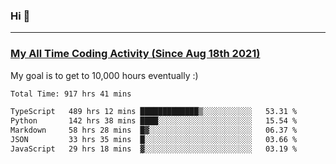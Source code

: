 ### Hi 🙂

---

### <a href="https://wakatime.com/@Eroxl">My All Time Coding Activity (Since Aug 18th 2021)</a>
My goal is to get to 10,000 hours eventually :)
<!--START_SECTION:waka-->

```txt
Total Time: 917 hrs 41 mins

TypeScript   489 hrs 12 mins █████████████▒░░░░░░░░░░░   53.31 %
Python       142 hrs 38 mins ████░░░░░░░░░░░░░░░░░░░░░   15.54 %
Markdown     58 hrs 28 mins  █▓░░░░░░░░░░░░░░░░░░░░░░░   06.37 %
JSON         33 hrs 35 mins  █░░░░░░░░░░░░░░░░░░░░░░░░   03.66 %
JavaScript   29 hrs 18 mins  ▓░░░░░░░░░░░░░░░░░░░░░░░░   03.19 %
```

<!--END_SECTION:waka-->
